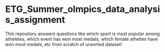 # ETG_Summer_olmpics_data_analysis_assignment
This repository answers questions like which sport is most popular among atheletes, which event has won most medals, which female atheltes have won most medals, etc from scratch of unsorted dataset!
